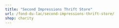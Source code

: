 ```yaml
---
title: "Second Impressions Thrift Store"
url: /fond-du-lac/second-impressions-thrift-store/
shop: charity
---
```

